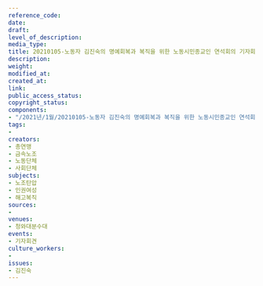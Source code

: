 ```yaml
---
reference_code: 
date: 
draft: 
level_of_description: 
media_type: 
title: 20210105-노동자 김진숙의 명예회복과 복직을 위한 노동시민종교인 연석회의 기자회견
description: 
weight: 
modified_at: 
created_at: 
link: 
public_access_status: 
copyright_status: 
components:
- "/2021년/1월/20210105-노동자 김진숙의 명예회복과 복직을 위한 노동시민종교인 연석회의 기자회견/_1DX6627.jpg"
tags:
- 
creators:
- 총연맹
- 금속노조
- 노동단체
- 사회단체
subjects:
- 노조탄압
- 인권여성
- 해고복직
sources:
- 
venues:
- 청와대분수대
events:
- 기자회견
culture_workers:
- 
issues:
- 김진숙
---
```

